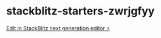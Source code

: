 # stackblitz-starters-zwrjgfyy

[Edit in StackBlitz next generation editor ⚡️](https://stackblitz.com/~/github.com/IRRbert/stackblitz-starters-zwrjgfyy)